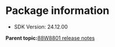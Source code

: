 # Package information

-   SDK Version: 24.12.00

**Parent topic:**[88W8801 release notes](../topics/88w8801-release-notes.md)


